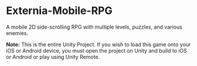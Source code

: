 # Externia-Mobile-RPG
A mobile 2D side-scrolling RPG with multiple levels, puzzles, and various enemies.

**Note:** This is the entire Unity Project. If you wish to load this game onto your iOS or Android device,
you must open the project on Unity and build to iOS or Android or play using Unity Remote.
